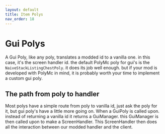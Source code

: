 ```yaml
---
layout: default
title: Item Polys
nav_order: 18
---
```


# Gui Polys
A Gui Poly, like any poly, translates a modded id to a vanilla one. in this case, it's the screen handler id.
the default PolyMc poly for gui's is the `NaiveStackListingChestPoly`. it does its job well enough. but if your mod is developed with PolyMc in mind, it is probably worth your time to implement a custom gui poly.

## The path from poly to handler
Most polys have a simple route from poly to vanilla id, just ask the poly for it, but gui poly's  have a little more going on.
When a GuiPoly is called upon. instead of returning a vanilla id it returns a GuiManager. this GuiManager is then called upon to make a ScreenHandler.
This ScreenHandler then does all the interaction between our modded handler and the client.
